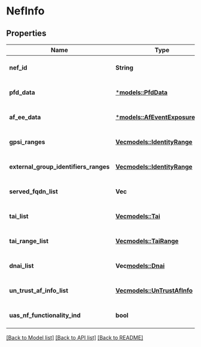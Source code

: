 # NefInfo

## Properties
Name | Type | Description | Notes
------------ | ------------- | ------------- | -------------
**nef_id** | **String** | Identity of the NEF | [optional] [default to None]
**pfd_data** | [***models::PfdData**](PfdData.md) |  | [optional] [default to None]
**af_ee_data** | [***models::AfEventExposureData**](AfEventExposureData.md) |  | [optional] [default to None]
**gpsi_ranges** | [**Vec<models::IdentityRange>**](IdentityRange.md) |  | [optional] [default to None]
**external_group_identifiers_ranges** | [**Vec<models::IdentityRange>**](IdentityRange.md) |  | [optional] [default to None]
**served_fqdn_list** | **Vec<String>** |  | [optional] [default to None]
**tai_list** | [**Vec<models::Tai>**](Tai.md) |  | [optional] [default to None]
**tai_range_list** | [**Vec<models::TaiRange>**](TaiRange.md) |  | [optional] [default to None]
**dnai_list** | **Vec<models::Dnai>** |  | [optional] [default to None]
**un_trust_af_info_list** | [**Vec<models::UnTrustAfInfo>**](UnTrustAfInfo.md) |  | [optional] [default to None]
**uas_nf_functionality_ind** | **bool** |  | [optional] [default to Some(false)]

[[Back to Model list]](../README.md#documentation-for-models) [[Back to API list]](../README.md#documentation-for-api-endpoints) [[Back to README]](../README.md)



